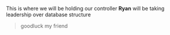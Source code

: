 This is where we will be holding our controller
**Ryan** will be taking leadership over database structure
>goodluck my friend